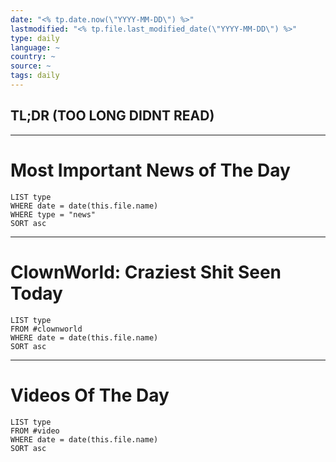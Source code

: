 ```yaml
---
date: "<% tp.date.now(\"YYYY-MM-DD\") %>"
lastmodified: "<% tp.file.last_modified_date(\"YYYY-MM-DD\") %>"
type: daily
language: ~
country: ~
source: ~
tags: daily
---
```


## TL;DR (TOO LONG DIDNT READ)

---

# Most Important News of The Day

````dataview
LIST type
WHERE date = date(this.file.name)
WHERE type = "news"
SORT asc
````

---

# ClownWorld: Craziest Shit Seen Today

````dataview
LIST type
FROM #clownworld 
WHERE date = date(this.file.name)
SORT asc
````

---

# Videos Of The Day

````dataview
LIST type
FROM #video 
WHERE date = date(this.file.name)
SORT asc
````
